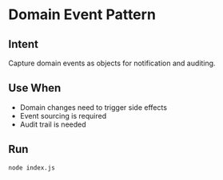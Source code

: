 # Domain Event Pattern

## Intent
Capture domain events as objects for notification and auditing.

## Use When
- Domain changes need to trigger side effects
- Event sourcing is required
- Audit trail is needed

## Run
`node index.js`
